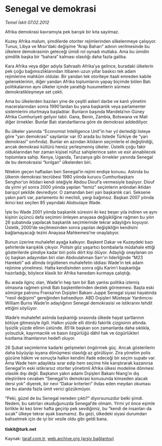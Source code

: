 # Senegal ve demokrasi

*Temel İskit 07.02.2012*

<div class="yazi"><p>Afrika demokrasi kavramıyla pek barışık bir kıta sayılmaz. </p>
<p>Kuzey Afrika malum, şimdilerde otoriter rejimlerinden silkelenmeye çalışıyor. Tunus, Libya ve Mısır’daki değişime “Arap Baharı” adının verilmesinde bu ülkelere demokrasinin geleceği ümidi rol oynadı mutlaka. Ama bu ümidin şimdilik başka bir “bahara” kalması olasılığı daha fazla galiba.</p>
<p>Kara Afrika veya diğer adıyla Sahraaltı Afrika’ya gelince, buradaki ülkelerin pek çoğu bağımsızlıklarından itibaren uzun yıllar baskıcı tek adam rejimlerine mahkûm oldular. Bir yandan tek otoriteye itaati emreden kabile geleneklerinin, diğer yandan Afrika toplumlarını yapay biçimde bölen Batı politikalarının aynı ülkeler içinde yarattığı husumetlerin sürmesi demokratikleşmeye set çekti.</p>
<p>Ama bu ülkelerden bazıları yine de çeşitli askerî darbe ve kanlı yönetim maceralarından sonra 1990’lardan bu yana başkanlık veya parlamenter sistemlerini oturtmaya başladılar. Bunların başında Mandela’nın Güney Afrika Cumhuriyeti geliyor tabii. Gana, Benin, Zambia, Botswana ve Mali diğer örnekler. Bunlar Batı standartlarına göre de demokrasi addediliyor.</p>
<p>Bu ülkeler yanında “Economist Intelligence Unit”in her yıl derlediği listeye göre “yarı demokrasi” sayılanlar var (O arada bu listede Türkiye de “yarı demokrasi” sınıfında). Bunlar en azından iktidarın seçimlerle el değiştirdiği, ancak demokrasi kültürü henüz yerleşmemiş ülkeler. Üstelik çoğu fakir olduklarından her zaman kişisel nüfuz sahiplerince satın ve esir alınabilecek toplumlara sahip. Kenya, Uganda, Tanzanya gibi örnekler yanında Senegal de bu demokrasisi “kırılgan” ülkelerden biri.</p>
<p>Nitekim geçen haftadan beri Senegal’in rejimi endişe konusu. Aslında bu ülkenin demokrasi tecrübesi 1980 yılında kurucu Cumhurbaşkanı Senghor’un iktidarı kendi isteğiyle Abdou Diouf’a vermesiyle başlıyor. Diouf da yirmi yıl sonra 2000 yılında yapılan “temiz” seçimlerin ardından iktidarı barışçıl şekilde devrediyor. O zamandan beri yarı başkanlık cari. Seksene yakın parti var, parlamento iki meclisli, yargı bağımsız. Başkan 2007 yılında ikinci kez seçilen 85 yaşındaki Abdoulaye Wade.</p>
<p>İşte bu Wade 2001 yılında başkanlık süresini iki kez beşer yıla indiren ve aynı kişinin üçüncü defa seçimini önleyen anayasa değişikliğine rağmen bu yılın 26 şubatında yapılacak başkanlık seçimlerinde tekrar adaylığını koyuyor. Üstelik, 2000’de seçilmesinden sonra yapılan değişikliğin kendisini bağlamayacağı tezini Anayasa Mahkemesi’ne onaylatıyor. </p>
<p>Bunun üzerine muhalefet ayağa kalkıyor. Başkent Dakar ve Kuzeydeki bazı şehirlerde karışıklık çıkıyor. Polisin göz yaşartıcı bombalarla müdahale ettiği gösterilerde şimdiye kadar biri polis dört kişi ölüyor. Adaylığı onaylanan on üç başkan adayından biri olan Abdoulahman Sarr’ın liderliğinde “M23 Hareketi” adı altında örgütlenen muhalefetin iddiası Wade’in tek adam rejimine yönelmesi. Hatta kendisinden sonra oğlu Karim’i başkanlığa hazırladığı, böylece klasik bir Afrika hanedanı kurmaya çalıştığı.</p>
<p>Bu arada ilginç olan, Wade’in hep tam bir Batı yanlısı politika izlemiş olmasına rağmen şimdi Batı başkentlerinden destek görmemesi. Başta eski sömürge patronu Fransa’nın Dışişleri Bakanı Juppé Senegal siyasi hayatında “nesil değişimi” gereğinden bahsediyor. ABD Dışişleri Müsteşar Yardımcısı William Burns Wade’in adaylığının Senegal demokrasisi ve istikrarını tehdit ettiğini söylüyor.</p>
<p>Wade’e muhalefet aslında başkanlığı sırasında ülkede hayat şartlarının kötüye gitmesiyle ilgili. Halkın yüzde elli dördü fakirlik çizgisinin altında. İşsizlik yüzde ellinin üstünde. 85’lik başkan son zamanlarda daha sıklıkla, yolsuzluk, kayırmacılık ve basın özgürlüğü dâhil hak ve özgürlükleri kısıtlama ithamlarının hedefi oluyor.</p>
<p>26 Şubat seçimlerine kadarki gelişmeleri öngörmek güç. Ancak gösterilerin daha büyüyüp isyana dönüşmesi olasılığı az görülüyor. Zira yönetim polis gücüne hâkim ve sonuçta halkın kendini ifade edeceği bir seçim supabı var. Ama Wade hem adaylıkta ısrar edip hem seçime hile karıştırarak kazanırsa Senegal’in eski istikrarsız otoriter yönetimli Afrika ülkesi modeline dönmesi olasılık dışı değil. Başkanın yakın adamı Dışişleri Bakanı Niang’ın dış eleştirilere cevaben “Senegal’in demokrasi konusunda kimseden alacak dersi yok” diyerek, bir nevi “Dakar kriterleri” ihdas eden meydan okuması ise bu alanda fazla ümit verici gözükmüyor.</p>
<p>“Peki, güzel de bu Senegal nereden çıktı?” diyorsunuzdur belki şimdi. Nedeni, bu satırları okuduğunuzda Senegal’de olmam. Yirmi yıl önce eşimle birlikte iki kez birer hafta geçirip pek sevdiğimiz, bu “kendi de insanları da sıcak” ülkeye tekrar ayak basmamız. Bu gezi, ülkedeki siyasi durumdan bahsetmek için de iyi bir vesile oldu gibi geldi bana.<br/><br/><b>tiskit@turk.net</b></p>
</div>

Kaynak: [taraf.com.tr](http://www.taraf.com.tr/temel-iskit/makale-senegal-ve-demokrasi.htm), [web.archive.org (arşiv bağlantısı)](http://web.archive.org/web/20131107114410/http://www.taraf.com.tr/temel-iskit/makale-senegal-ve-demokrasi.htm)
